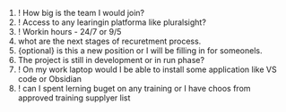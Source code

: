 1.  ! How big is the team I would join?
2.  ! Access to any learingin platforma like pluralsight?
3.  ! Workin hours - 24/7 or 9/5
4. whot are the next stages of recuretment process.
5. {optional} is this a new position or I will be filling in for someonels.
6. The project is still in development or in run phase?
7. ! On my work laptop would I be able to install some application like VS code or Obsidian 
8.  ! can I spent lerning buget on any training or I have choos from approved training supplyer list 